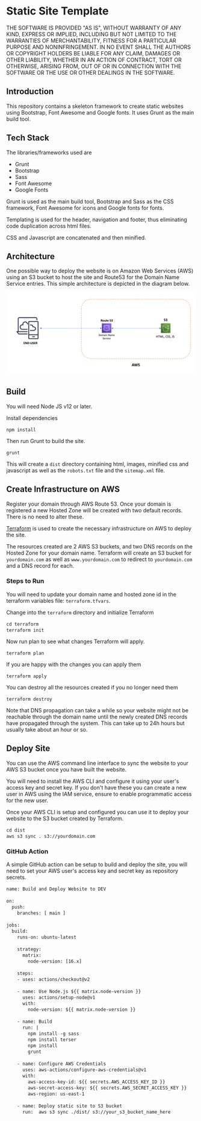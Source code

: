 # Static Site Template

THE SOFTWARE IS PROVIDED "AS IS", WITHOUT WARRANTY OF ANY KIND, EXPRESS OR
IMPLIED, INCLUDING BUT NOT LIMITED TO THE WARRANTIES OF MERCHANTABILITY,
FITNESS FOR A PARTICULAR PURPOSE AND NONINFRINGEMENT. IN NO EVENT SHALL THE
AUTHORS OR COPYRIGHT HOLDERS BE LIABLE FOR ANY CLAIM, DAMAGES OR OTHER
LIABILITY, WHETHER IN AN ACTION OF CONTRACT, TORT OR OTHERWISE, ARISING FROM,
OUT OF OR IN CONNECTION WITH THE SOFTWARE OR THE USE OR OTHER DEALINGS IN THE
SOFTWARE.

## Introduction
This repository contains a skeleton framework to create static websites using Bootstrap, Font Awesome and Google fonts. It uses Grunt as the main build tool.

## Tech Stack
The libraries/frameworks used are
- Grunt
- Bootstrap
- Sass
- Font Awesome
- Google Fonts

Grunt is used as the main build tool, Bootstrap and Sass as the CSS framework, Font Awesome for icons and Google fonts for fonts.

Templating is used for the header, navigation and footer, thus eliminating code duplication across html files.

CSS and Javascript are concatenated and then minified.

## Architecture

One possible way to deploy the website is on Amazon Web Services (AWS) using an S3 bucket to host the site and Route53 for the Domain Name Service entries. This simple architecture is depicted in the diagram below.

![Architecture](architecture.png)

## Build

You will need Node JS v12 or later.

Install dependencies
```
npm install
```

Then run Grunt to build the site.
```
grunt
```

This will create a `dist` directory containing html, images, minified css and javascript as well as the `robots.txt` file and the `sitemap.xml` file.

## Create Infrastructure on AWS

Register your domain through AWS Route 53. Once your domain is registered a new Hosted Zone will be created with two default records. There is no need to alter these.

[Terraform](https://www.terraform.io) is used to create the necessary infrastructure on AWS to deploy the site.

The resources created are 2 AWS S3 buckets, and two DNS records on the Hosted Zone for your domain name. Terraform will create an S3 bucket for `yourdomain.com` as well as `www.yourdomain.com` to redirect to `yourdomain.com` and a DNS record for each.

### Steps to Run

You will need to update your domain name and hosted zone id in the terraform variables file: `terraform.tfvars`.

Change into the `terraform` directory and initialize Terraform
```
cd terraform
terraform init
```

Now run plan to see what changes Terraform will apply.
```
terraform plan
```

If you are happy with the changes you can apply them
```
terraform apply
```

You can destroy all the resources created if you no longer need them
```
terraform destroy
```

Note that DNS propagation can take a while so your website might not be reachable through the domain name until the newly created DNS records have propagated through the system. This can take up to 24h hours but usually take about an hour or so.

## Deploy Site
You can use the AWS command line interface to sync the website to your AWS S3 bucket once you have built the website.

You will need to install the AWS CLI and configure it using your user's access key and secret key. If you don't have these you can create a new user in AWS using the IAM service, ensure to enable programmatic access for the new user.

Once your AWS CLI is setup and configured you can use it to deploy your website to the S3 bucket created by Terraform.

```
cd dist
aws s3 sync . s3://yourdomain.com
```

### GitHub Action
A simple GitHub action can be setup to build and deploy the site, you will need to set your AWS user's access key and secret key as repository secrets.

```
name: Build and Deploy Website to DEV

on:
  push:
    branches: [ main ]

jobs:
  build:
    runs-on: ubuntu-latest

    strategy:
      matrix:
        node-version: [16.x]
    
    steps:
    - uses: actions/checkout@v2

    - name: Use Node.js ${{ matrix.node-version }}
      uses: actions/setup-node@v1
      with:
        node-version: ${{ matrix.node-version }}     

    - name: Build
      run: |
        npm install -g sass
        npm install terser
        npm install
        grunt
    
    - name: Configure AWS Credentials
      uses: aws-actions/configure-aws-credentials@v1
      with:
        aws-access-key-id: ${{ secrets.AWS_ACCESS_KEY_ID }}
        aws-secret-access-key: ${{ secrets.AWS_SECRET_ACCESS_KEY }}
        aws-region: us-east-1

    - name: Deploy static site to S3 bucket
      run:  aws s3 sync ./dist/ s3://your_s3_bucket_name_here
```